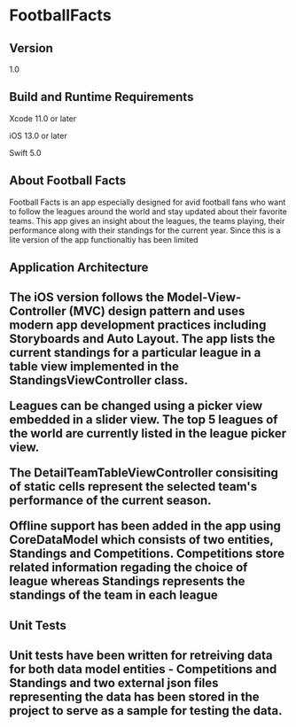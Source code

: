 # FootballFacts

<h2>Version</h2>
<p>1.0</p>

<h2>Build and Runtime Requirements</h2>
  <p>Xcode 11.0 or later</p>
  </p>iOS 13.0 or later</p>
</p>Swift 5.0</p>

<h2>About Football Facts</h2>
<p>Football Facts is an app especially designed for avid football fans who want to follow the leagues around the world and stay updated about their favorite teams. This app gives an insight about the leagues, the teams playing, their performance along with their standings for the current year. Since this is a lite version of the app functionaltiy has been limited</p>

<h2>Application Architecture<h2>
  
 <p>The iOS version follows the Model-View-Controller (MVC) design pattern and uses modern app development practices including Storyboards and Auto Layout. The app lists the current standings for a particular league in a table view implemented in the StandingsViewController class.</p>
 
 <p>Leagues can be changed using  a picker view embedded in a slider view. The top 5 leagues of the world are currently listed in the league picker view.
  
 <p> The DetailTeamTableViewController consisiting of static cells represent the selected team's performance of the current season. 
  
  <p> Offline support has been added in the app using CoreDataModel which consists of two entities, Standings and Competitions. Competitions store related information regading the choice of league whereas Standings represents the standings of the team in each league</p>
  
<h2>Unit Tests<h2>  
<p> Unit tests have been written for retreiving data for both data model entities - Competitions and Standings and two external json files representing the data has been stored in the project to serve as a sample for testing the data.
